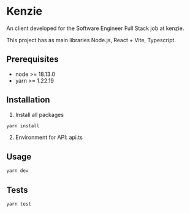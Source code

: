 # Kenzie

An client developed for the Software Engineer Full Stack job at kenzie.

This project has as main libraries Node.js, React + Vite, Typescript.

## Prerequisites

- node >= 18.13.0
- yarn >= 1.22.19

## Installation

1. Install all packages
```bash
yarn install
```

2. Environment for API: api.ts

## Usage

```bash
yarn dev
```

## Tests

```bash
yarn test
```
